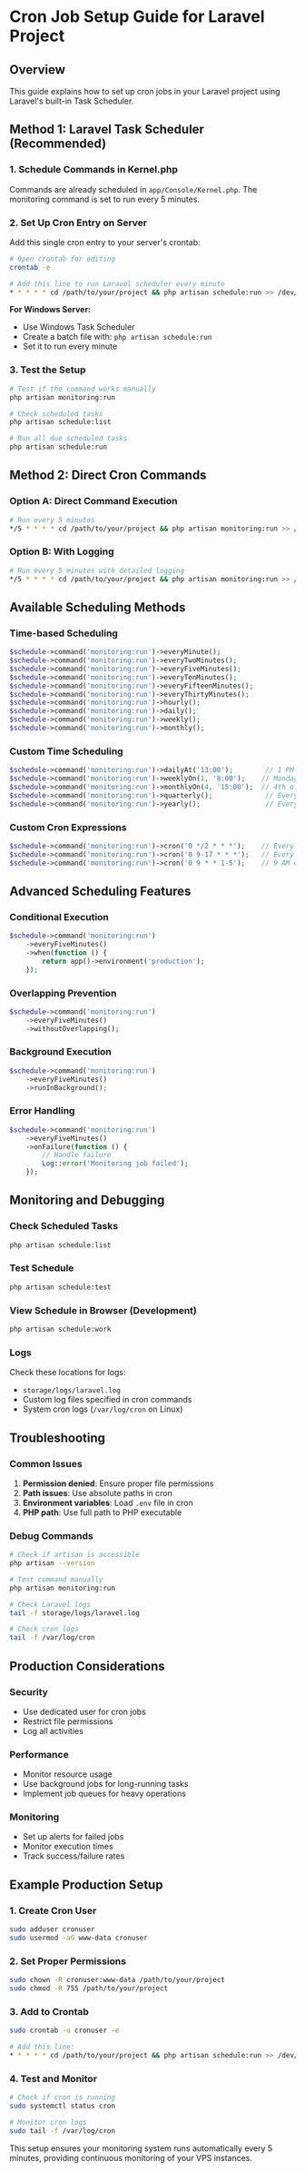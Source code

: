 # Cron Job Setup Guide for Laravel Project

## Overview
This guide explains how to set up cron jobs in your Laravel project using Laravel's built-in Task Scheduler.

## Method 1: Laravel Task Scheduler (Recommended)

### 1. Schedule Commands in Kernel.php
Commands are already scheduled in `app/Console/Kernel.php`. The monitoring command is set to run every 5 minutes.

### 2. Set Up Cron Entry on Server
Add this single cron entry to your server's crontab:

```bash
# Open crontab for editing
crontab -e

# Add this line to run Laravel scheduler every minute
* * * * * cd /path/to/your/project && php artisan schedule:run >> /dev/null 2>&1
```

**For Windows Server:**
- Use Windows Task Scheduler
- Create a batch file with: `php artisan schedule:run`
- Set it to run every minute

### 3. Test the Setup
```bash
# Test if the command works manually
php artisan monitoring:run

# Check scheduled tasks
php artisan schedule:list

# Run all due scheduled tasks
php artisan schedule:run
```

## Method 2: Direct Cron Commands

### Option A: Direct Command Execution
```bash
# Run every 5 minutes
*/5 * * * * cd /path/to/your/project && php artisan monitoring:run >> /var/log/monitoring.log 2>&1
```

### Option B: With Logging
```bash
# Run every 5 minutes with detailed logging
*/5 * * * * cd /path/to/your/project && php artisan monitoring:run >> /var/log/monitoring.log 2>&1
```

## Available Scheduling Methods

### Time-based Scheduling
```php
$schedule->command('monitoring:run')->everyMinute();
$schedule->command('monitoring:run')->everyTwoMinutes();
$schedule->command('monitoring:run')->everyFiveMinutes();
$schedule->command('monitoring:run')->everyTenMinutes();
$schedule->command('monitoring:run')->everyFifteenMinutes();
$schedule->command('monitoring:run')->everyThirtyMinutes();
$schedule->command('monitoring:run')->hourly();
$schedule->command('monitoring:run')->daily();
$schedule->command('monitoring:run')->weekly();
$schedule->command('monitoring:run')->monthly();
```

### Custom Time Scheduling
```php
$schedule->command('monitoring:run')->dailyAt('13:00');        // 1 PM daily
$schedule->command('monitoring:run')->weeklyOn(1, '8:00');    // Monday 8 AM
$schedule->command('monitoring:run')->monthlyOn(4, '15:00');  // 4th of month at 3 PM
$schedule->command('monitoring:run')->quarterly();             // Every 3 months
$schedule->command('monitoring:run')->yearly();                // Every year
```

### Custom Cron Expressions
```php
$schedule->command('monitoring:run')->cron('0 */2 * * *');    // Every 2 hours
$schedule->command('monitoring:run')->cron('0 9-17 * * *');   // Every hour 9 AM to 5 PM
$schedule->command('monitoring:run')->cron('0 9 * * 1-5');    // 9 AM on weekdays
```

## Advanced Scheduling Features

### Conditional Execution
```php
$schedule->command('monitoring:run')
    ->everyFiveMinutes()
    ->when(function () {
        return app()->environment('production');
    });
```

### Overlapping Prevention
```php
$schedule->command('monitoring:run')
    ->everyFiveMinutes()
    ->withoutOverlapping();
```

### Background Execution
```php
$schedule->command('monitoring:run')
    ->everyFiveMinutes()
    ->runInBackground();
```

### Error Handling
```php
$schedule->command('monitoring:run')
    ->everyFiveMinutes()
    ->onFailure(function () {
        // Handle failure
        Log::error('Monitoring job failed');
    });
```

## Monitoring and Debugging

### Check Scheduled Tasks
```bash
php artisan schedule:list
```

### Test Schedule
```bash
php artisan schedule:test
```

### View Schedule in Browser (Development)
```bash
php artisan schedule:work
```

### Logs
Check these locations for logs:
- `storage/logs/laravel.log`
- Custom log files specified in cron commands
- System cron logs (`/var/log/cron` on Linux)

## Troubleshooting

### Common Issues
1. **Permission denied**: Ensure proper file permissions
2. **Path issues**: Use absolute paths in cron
3. **Environment variables**: Load `.env` file in cron
4. **PHP path**: Use full path to PHP executable

### Debug Commands
```bash
# Check if artisan is accessible
php artisan --version

# Test command manually
php artisan monitoring:run

# Check Laravel logs
tail -f storage/logs/laravel.log

# Check cron logs
tail -f /var/log/cron
```

## Production Considerations

### Security
- Use dedicated user for cron jobs
- Restrict file permissions
- Log all activities

### Performance
- Monitor resource usage
- Use background jobs for long-running tasks
- Implement job queues for heavy operations

### Monitoring
- Set up alerts for failed jobs
- Monitor execution times
- Track success/failure rates

## Example Production Setup

### 1. Create Cron User
```bash
sudo adduser cronuser
sudo usermod -aG www-data cronuser
```

### 2. Set Proper Permissions
```bash
sudo chown -R cronuser:www-data /path/to/your/project
sudo chmod -R 755 /path/to/your/project
```

### 3. Add to Crontab
```bash
sudo crontab -u cronuser -e

# Add this line:
* * * * * cd /path/to/your/project && php artisan schedule:run >> /dev/null 2>&1
```

### 4. Test and Monitor
```bash
# Check if cron is running
sudo systemctl status cron

# Monitor cron logs
sudo tail -f /var/log/cron
```

This setup ensures your monitoring system runs automatically every 5 minutes, providing continuous monitoring of your VPS instances. 